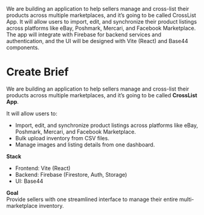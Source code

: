 We are building an application to help sellers manage and cross-list their products across multiple marketplaces, and it’s going to be called CrossList App. It will allow users to import, edit, and synchronize their product listings across platforms like eBay, Poshmark, Mercari, and Facebook Marketplace. The app will integrate with Firebase for backend services and authentication, and the UI will be designed with Vite (React) and Base44 components.

# Create Brief  

We are building an application to help sellers manage and cross-list their products across multiple marketplaces, and it’s going to be called **CrossList App**.  

It will allow users to:  
- Import, edit, and synchronize product listings across platforms like eBay, Poshmark, Mercari, and Facebook Marketplace.  
- Bulk upload inventory from CSV files.  
- Manage images and listing details from one dashboard.  

**Stack**  
- Frontend: Vite (React)  
- Backend: Firebase (Firestore, Auth, Storage)  
- UI: Base44  

**Goal**  
Provide sellers with one streamlined interface to manage their entire multi-marketplace inventory.
